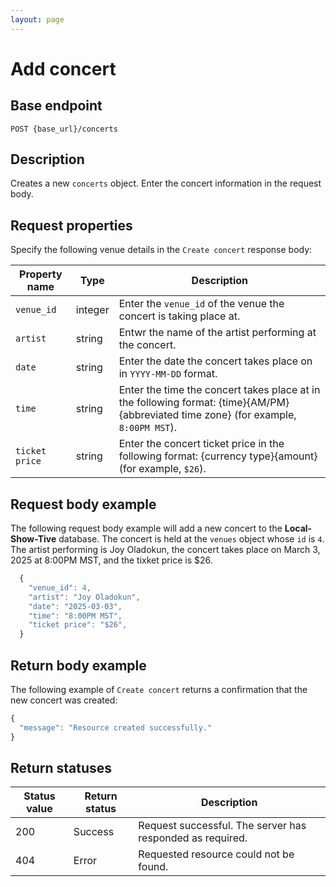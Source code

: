 ```yaml
---
layout: page
---
```


# Add concert

## Base endpoint

```shell
POST {base_url}/concerts
```

## Description

Creates a new `concerts` object. Enter the concert information in the request body.

## Request properties

Specify the following venue details in the `Create concert` response body:

| Property name | Type | Description |
| ------------- | ----------- | ----------- |
| `venue_id` | integer | Enter the `venue_id` of the venue the concert is taking place at. |
| `artist` | string | Entwr the name of the artist performing at the concert. |
| `date` | string | Enter the date the concert takes place on in `YYYY-MM-DD` format. |
| `time` | string | Enter the time the concert takes place at in the following format: {time}{AM/PM} {abbreviated time zone} (for example, `8:00PM MST`).|
| `ticket price` | string | Enter the concert ticket price in the following format: {currency type}{amount} (for example, `$26`).|

## Request body example

The following request body example will add a new concert to the **Local-Show-Tive** database. The concert is held at the `venues` object whose `id` is `4`. The artist performing is Joy Oladokun, the concert takes place on March 3, 2025 at 8:00PM MST, and the tixket price is $26.

```js
  {
    "venue_id": 4,
    "artist": "Joy Oladokun",
    "date": "2025-03-03",
    "time": "8:00PM MST",
    "ticket price": "$26",
  }

```

## Return body example

The following example of `Create concert` returns a confirmation that the new concert was created:

```js
{
  "message": "Resource created successfully."
}

```

## Return statuses

| Status value | Return status | Description |
| ------------- | ----------- | ----------- |
| 200 | Success | Request successful. The server has responded as required. |
| 404 | Error | Requested resource could not be found. |
